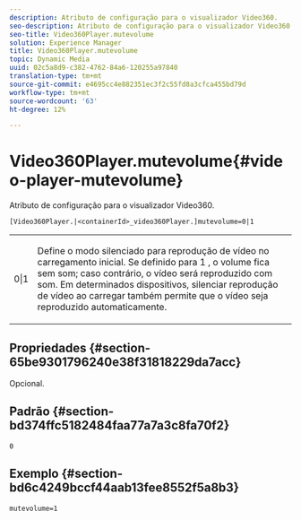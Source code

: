 ```yaml
---
description: Atributo de configuração para o visualizador Video360.
seo-description: Atributo de configuração para o visualizador Video360.
seo-title: Video360Player.mutevolume
solution: Experience Manager
title: Video360Player.mutevolume
topic: Dynamic Media
uuid: 02c5a8d9-c382-4762-84a6-120255a97840
translation-type: tm+mt
source-git-commit: e4695cc4e882351ec3f2c55fd8a3cfca455bd79d
workflow-type: tm+mt
source-wordcount: '63'
ht-degree: 12%

---
```



# Video360Player.mutevolume{#video-player-mutevolume}

Atributo de configuração para o visualizador Video360.

`[Video360Player.|<containerId>_video360Player.]mutevolume=0|1`

<table id="table_2A4F898BBF88417DB0834B7F78637F5D"> 
 <tbody> 
  <tr> 
   <td colname="col1"> <p> <span class="codeph"> 0|1  </span> </p> </td> 
   <td colname="col2"> <p> Define o modo silenciado para reprodução de vídeo no carregamento inicial. Se definido para <span class="codeph"> 1 </span>, o volume fica sem som; caso contrário, o vídeo será reproduzido com som. Em determinados dispositivos, silenciar reprodução de vídeo ao carregar também permite que o vídeo seja reproduzido automaticamente. </p> </td> 
  </tr> 
 </tbody> 
</table>

## Propriedades {#section-65be9301796240e38f31818229da7acc}

Opcional.

## Padrão {#section-bd374ffc5182484faa77a7a3c8fa70f2}

`0`

## Exemplo {#section-bd6c4249bccf44aab13fee8552f5a8b3}

`mutevolume=1`

